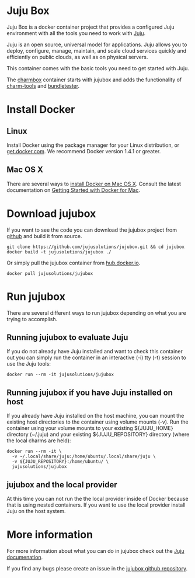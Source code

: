# Juju Box

Juju Box is a docker container project that provides a configured Juju
environment with all the tools you need to work with 
[Juju](https://jujucharms.com).

Juju is an open source, universal model for applications. Juju allows you to 
deploy, configure, manage, maintain, and scale cloud services quickly and 
efficiently on public clouds, as well as on physical servers.

This container comes with the basic tools you need to get started with Juju.

The [charmbox](https://github.com/juju-solutions/charmbox) container starts 
with jujubox and adds the functionality of 
[charm-tools](https://github.com/juju/charm-tools) and 
[bundletester](https://github.com/juju-solutions/bundletester).

# Install Docker

## Linux
Install Docker using the package manager for your Linux distribution, or
[get.docker.com](https://get.docker.com/). We recommend Docker version 1.4.1 or
greater.

## Mac OS X

There are several ways to 
[install Docker on Mac OS X](https://docs.docker.com/engine/installation/mac/). 
Consult the latest documentation on
[Getting Started with Docker for Mac](https://docs.docker.com/docker-for-mac/).

# Download jujubox

If you want to see the code you can download the jujubox project from 
[github](https://github.com/juju-solutions/jujubox) and build it from source.

```
git clone https://github.com/jujusolutions/jujubox.git && cd jujubox
docker build -t jujusolutions/jujubox ./
```

Or simply pull the jujubox container from
[hub.docker.io](https://registry.hub.docker.com/u/jujusolutions/jujubox/).

```
docker pull jujusolutions/jujubox
```

# Run jujubox

There are several different ways to run jujubox depending on what you are 
trying to accomplish. 

## Running jujubox to evaluate Juju

If you do not already have Juju installed and want to check this container out 
you can simply run the container in an interactive (-i) tty (-t) session to use
the Juju tools:

```
docker run --rm -it jujusolutions/jujubox 
```

## Running jujubox if you have Juju installed on host

If you already have Juju installed on the host machine, you can mount the 
existing host directories to the container using volume mounts (-v). Run the 
container using your volume mounts to your existing ${JUJU_HOME} directory 
(~/.juju) and your existing ${JUJU_REPOSITORY} directory (where the local 
charms are held):

```
docker run --rm -it \
  -v ~/.local/share/juju:/home/ubuntu/.local/share/juju \
  -v ${JUJU_REPOSITORY}:/home/ubuntu/ \
  jujusolutions/jujubox
```

## jujubox and the local provider

At this time you can not run the the local provider inside of Docker because 
that is using nested containers. If you want to use the local provider install
Juju on the host system.

# More information

For more information about what you can do in jujubox check out the 
[Juju documenation](https://jujucharms.com/docs).

If you find any bugs please create an issue in the 
[jujubox github repository](https://github.com/juju-solutions/jujubox/issues).
